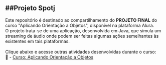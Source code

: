##Projeto Spotj
----------------------------------------------------------------------
Este repositório é destinado ao compartilhamento do **PROJETO FINAL** do curso "Aplicando Orientação a Objetos", disponível na plataforma Alura.
<br>
O projeto trata-se de uma aplicação, desenvolvida em Java, que simula um streaming de áudio onde podem ser feitas algumas ações semelhantes às existentes em tais plataformas.
<br>
<br>
Clique abaixo e acesse outras atividades desenvolvidas durante o curso:
<br>
:rocket: - [Curso: Aplicando Orientação a Objetos](https://github.com/borroniff/Cursos-Java/tree/main/Curso%202%20-%20Aplicando%20Orienta%C3%A7%C3%A3o%20a%20Objetos)
